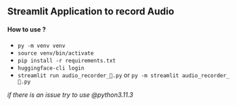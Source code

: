 ## Streamlit Application to record Audio

#### How to use ?
- `py -m venv venv`
- `source venv/bin/activate`
- `pip install -r requirements.txt`
- `huggingface-cli login`
- `streamlit run audio_recorder_🎤.py` or `py -m streamlit audio_recorder_🎤.py`    

*if there is an issue try to use @python3.11.3*